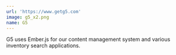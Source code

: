 ```yaml
---
url: 'https://www.getg5.com'
image: g5_x2.png
name: G5
---
```

G5 uses Ember.js for our content management system and various inventory search applications.